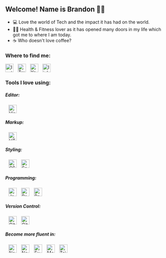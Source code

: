 ## Welcome! Name is Brandon 🙋‍♂️

- 💻 Love the world of Tech and the impact it has had on the world.
- 💪🏼 Health & Fitness lover as it has opened many doors in my life which got me to where I am today.
- ☕️ Who doesn't love coffee?

### Where to find me:

[<img align="left " alt="linkedin" width="26px" src="https://cdn.jsdelivr.net/npm/simple-icons@6.12.0/icons/linkedin.svg" style="padding-right:10px;" />][linkedin]
[<img align="left" alt="Instagram" width="26px" src="https://cdn.jsdelivr.net/npm/simple-icons@6.8.0/icons/instagram.svg" style="padding-right:10px;" />][instagram]
[<img align="left" alt="Twitter" width="26px" src="https://cdn.jsdelivr.net/npm/simple-icons@6.12.0/icons/twitter.svg" style="padding-right:10px;" />][twitter]
[<img align="left" alt="Youtube" width="26px" src="https://cdn.jsdelivr.net/npm/simple-icons@6.12.0/icons/youtube.svg" style="padding-right:10px;" />][youtube]

### Tools I love using:

##### Editor:

<img alt="Visual Studio Code" width="26px" src="https://cdn.jsdelivr.net/gh/devicons/devicon/icons/vscode/vscode-original.svg" style="padding-left:10px; display:inline;" />

##### Markup:

<img alt="HTML5" width="26px" src="https://cdn.jsdelivr.net/gh/devicons/devicon/icons/html5/html5-original.svg" style="padding-left:10px; display:inline;" />

##### Styling:

<img alt="CSS3" width="26px" src="https://cdn.jsdelivr.net/gh/devicons/devicon/icons/css3/css3-original.svg" style="padding-left:10px; display:inline;" />
<img alt="Sass" width="26px" src="https://cdn.jsdelivr.net/gh/devicons/devicon/icons/sass/sass-original.svg" style="padding-left:10px; display:inline;" />

##### Programming:

<img alt="JavaScript" width="26px" src="https://cdn.jsdelivr.net/gh/devicons/devicon/icons/javascript/javascript-original.svg" style="padding-left:10px; display:inline;" />
<img alt="React" width="26px" src="https://cdn.jsdelivr.net/gh/devicons/devicon/icons/react/react-original.svg" style="padding-left:10px; display:inline;" />
<img alt="React" width="26px" src="https://cdn.jsdelivr.net/gh/devicons/devicon/icons/redux/redux-original.svg" style="padding-left:10px; display:inline;" />

##### Version Control:

<img alt="Git" width="26px" src="https://cdn.jsdelivr.net/gh/devicons/devicon/icons/git/git-original.svg" style="padding-left:10px;" />
<img alt="GitHub" width="26px" src="https://user-images.githubusercontent.com/3369400/139447912-e0f43f33-6d9f-45f8-be46-2df5bbc91289.png" style="padding-left:10px; display:inline;" />

##### Become more fluent in:

<img alt="NextJS" width="26px" src="https://cdn.jsdelivr.net/gh/devicons/devicon/icons/nextjs/nextjs-original.svg" style="padding-left:10px; display:inline;" />
<img alt="NodeJs" width="26px" src="https://cdn.jsdelivr.net/gh/devicons/devicon/icons/nodejs/nodejs-original.svg" style="padding-left:10px; display:inline;" />
<img alt="Express" width="26px" src="https://cdn.jsdelivr.net/gh/devicons/devicon/icons/express/express-original.svg" style="padding-left:10px; display:inline;" />
<img alt="MongoDB" width="26px" src="https://cdn.jsdelivr.net/gh/devicons/devicon/icons/mongodb/mongodb-original.svg" style="padding-left:10px; display:inline;" />
<img alt="Tailwind" width="26px" src="https://cdn.icon-icons.com/icons2/2107/PNG/512/file_type_tailwind_icon_130128.png" style="padding-left:10px; " />

<br />
<br />

[instagram]: https://instagram.com/BrandonGormley
[twitter]: https://twitter.com/brandongormley
[youtube]: https://www.youtube.com/channel/UCOtIOhA9Y0a36ah9UUZ6RCw
[linkedin]: https://www.linkedin.com/in/brandontgormley/
